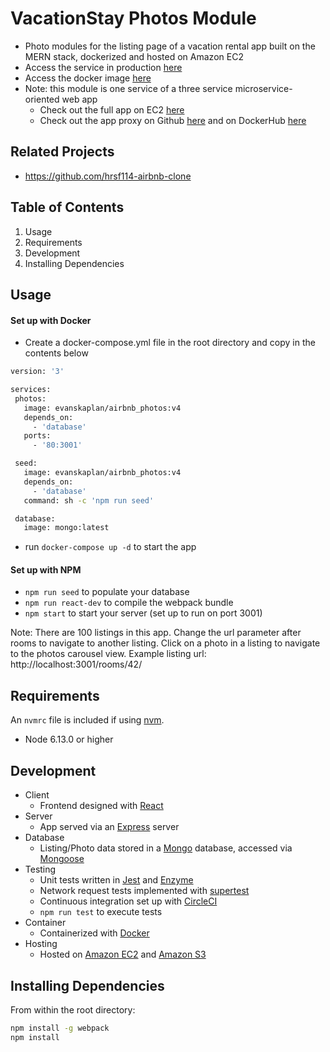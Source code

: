 # VacationStay Photos Module

- Photo modules for the listing page of a vacation rental app built on the MERN stack, dockerized and hosted on Amazon EC2
- Access the service in production [here](http://ec2-54-215-239-201.us-west-1.compute.amazonaws.com/rooms/14/)
- Access the docker image [here](https://hub.docker.com/r/evanskaplan/airbnb_photos/tags)
- Note: this module is one service of a three service microservice-oriented web app
  - Check out the full app on EC2 [here](http://ec2-13-52-187-113.us-west-1.compute.amazonaws.com/rooms/14/)
  - Check out the app proxy on Github [here](https://github.com/hrsf114-airbnb-clone/airbnb-proxy-evan) and on DockerHub [here](https://hub.docker.com/r/evanskaplan/airbnb_proxy/tags)

## Related Projects

  - https://github.com/hrsf114-airbnb-clone

## Table of Contents

1. Usage
1. Requirements
1. Development
1. Installing Dependencies

## Usage
#### Set up with Docker
- Create a docker-compose.yml file in the root directory and copy in the contents below
 ```sh
 version: '3'

services:
  photos:
    image: evanskaplan/airbnb_photos:v4
    depends_on:
      - 'database'
    ports:
      - '80:3001'

  seed:
    image: evanskaplan/airbnb_photos:v4
    depends_on:
      - 'database'
    command: sh -c 'npm run seed'

  database:
    image: mongo:latest
 ```
 - run `docker-compose up -d` to start the app
  
#### Set up with NPM
 - `npm run seed` to populate your database
 - `npm run react-dev` to compile the webpack bundle
 - `npm start` to start your server (set up to run on port 3001)
  
Note: There are 100 listings in this app. Change the url parameter after rooms to navigate to another listing. Click on a photo in a listing to navigate to the photos carousel view. Example listing url: http://localhost:3001/rooms/42/

## Requirements

An `nvmrc` file is included if using [nvm](https://github.com/creationix/nvm).

- Node 6.13.0 or higher

## Development
- Client
  - Frontend designed with [React](https://reactjs.org/)
- Server
  - App served via an [Express](https://expressjs.com/) server
- Database
  - Listing/Photo data stored in a [Mongo](https://www.mongodb.com/) database, accessed via [Mongoose](https://mongoosejs.com/)
- Testing
  - Unit tests written in [Jest](https://jestjs.io/) and [Enzyme](https://airbnb.io/enzyme/)
  - Network request tests implemented with [supertest](https://www.npmjs.com/package/supertest)
  - Continuous integration set up with [CircleCI](https://circleci.com/)
  - `npm run test` to execute tests
- Container
  - Containerized with [Docker](https://www.docker.com/)
- Hosting
  - Hosted on [Amazon EC2](https://aws.amazon.com/ec2/) and [Amazon S3](https://aws.amazon.com/s3/)
## Installing Dependencies

From within the root directory:

```sh
npm install -g webpack
npm install
```

